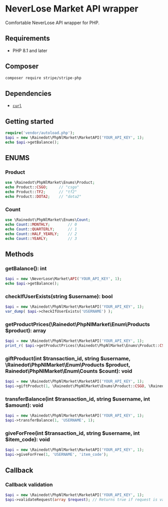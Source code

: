 # NeverLose Market API wrapper

Comfortable NeverLose API wrapper for PHP. 

## Requirements

- PHP 8.1 and later

## Composer

```bash
composer require stripe/stripe-php
```

## Dependencies

- [`curl`](https://secure.php.net/manual/en/book.curl.php)

## Getting started

```php
require('vendor/autoload.php');
$api = new \Rainedot\PhpNlMarket\MarketAPI('YOUR_API_KEY', 1);
echo $api->getBalance();
```

## ENUMS

### Product

```php
use \Rainedot\PhpNlMarket\Enums\Product;
echo Product::CSGO;     // "csgo"
echo Product::TF2;      // "tf2"
echo Product::DOTA2;    // "dota2"
```

### Count
    
```php
use \Rainedot\PhpNlMarket\Enums\Count;
echo Count::MONTHLY;        // 0
echo Count::QUARTERLY;      // 1
echo Count::HALF_YEARLY;    // 2
echo Count::YEARLY;         // 3
```

## Methods

### getBalance(): int

```php
$api = new \NeverLose\Market\API('YOUR_API_KEY', 1);
echo $api->getBalance();
```


### checkIfUserExists(string $username): bool
```php
$api = new \Rainedot\PhpNlMarket\MarketAPI('YOUR_API_KEY', 1);
var_dump( $api->checkIfUserExists('USERNAME') );
```

### getProductPrices(\Rainedot\PhpNlMarket\Enum\Products $product): array

```php
$api = new \Rainedot\PhpNlMarket\MarketAPI('YOUR_API_KEY', 1);
print_r( $api->getProductPrices(\Rainedot\PhpNlMarket\Enums\Product::CSGO) );
```

### giftProduct(int $transaction_id, string $username, \Rainedot\PhpNlMarket\Enum\Products $product, Rainedot\PhpNlMarket\Enum\Counts $count): void

```php
$api = new \Rainedot\PhpNlMarket\MarketAPI('YOUR_API_KEY', 1);
$api->giftProduct(1, \Rainedot\PhpNlMarket\Enums\Product::CSGO, \Rainedot\PhpNlMarket\Enums\Count::MONTHLY);
```

### transferBalance(int $transaction_id, string $username, int $amount): void
```php
$api = new \Rainedot\PhpNlMarket\MarketAPI('YOUR_API_KEY', 1);
$api->transferBalance(1, 'USERNAME', 1);
```

### giveForFree(int $transaction_id, string $username, int $item_code): void

```php
$api = new \Rainedot\PhpNlMarket\MarketAPI('YOUR_API_KEY', 1);
$api->giveForFree(1, 'USERNAME', 'item_code');
```

## Callback

### Callback validation
    
```php
$api = new \Rainedot\PhpNlMarket\MarketAPI('YOUR_API_KEY', 1);
$api->validateRequest(array $request); // Returns true if request is valid
```



